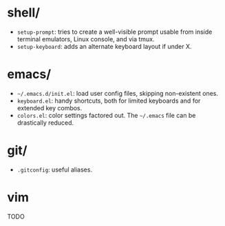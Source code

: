 # shell/
* `setup-prompt`: tries to create a well-visible prompt usable from
  inside terminal emulators,  Linux console, and via tmux.
* `setup-keyboard`: adds an alternate keyboard layout if under X.

# emacs/
* `~/.emacs.d/init.el`: load user config files, skipping non-existent ones.
* `keyboard.el`: handy shortcuts, both for limited keyboards and
for extended key combos.
* `colors.el`: color settings factored out.
The `~/.emacs` file can be drastically reduced.

# git/
* `.gitconfig`: useful aliases. 

# vim
TODO
